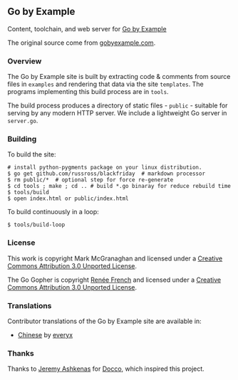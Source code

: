 ## Go by Example

Content, toolchain, and web server for [Go by Example](https://dlintw.github.io/gobyexample)

The original source come from [gobyexample.com](https://gobyexample.com).

### Overview

The Go by Example site is built by extracting code &
comments from source files in `examples` and rendering
that data via the site `templates`. The programs
implementing this build process are in `tools`.

The build process produces a directory of static files -
`public` - suitable for serving by any modern HTTP server.
We include a lightweight Go server in `server.go`.


### Building

To build the site:

```console
# install python-pygments package on your linux distribution.
$ go get github.com/russross/blackfriday  # markdown processor
$ rm public/*  # optional step for force re-generate
$ cd tools ; make ; cd .. # build *.go binaray for reduce rebuild time
$ tools/build
$ open index.html or public/index.html
```

To build continuously in a loop:

```console
$ tools/build-loop
```

### License

This work is copyright Mark McGranaghan and licensed under a
[Creative Commons Attribution 3.0 Unported License](http://creativecommons.org/licenses/by/3.0/).

The Go Gopher is copyright [Renée French](http://reneefrench.blogspot.com/) and licensed under a
[Creative Commons Attribution 3.0 Unported License](http://creativecommons.org/licenses/by/3.0/).


### Translations

Contributor translations of the Go by Example site are available in:

* [Chinese](http://everyx.github.io/gobyexample/) by [everyx](https://github.com/everyx)


### Thanks

Thanks to [Jeremy Ashkenas](https://github.com/jashkenas)
for [Docco](http://jashkenas.github.com/docco/), which
inspired this project.
